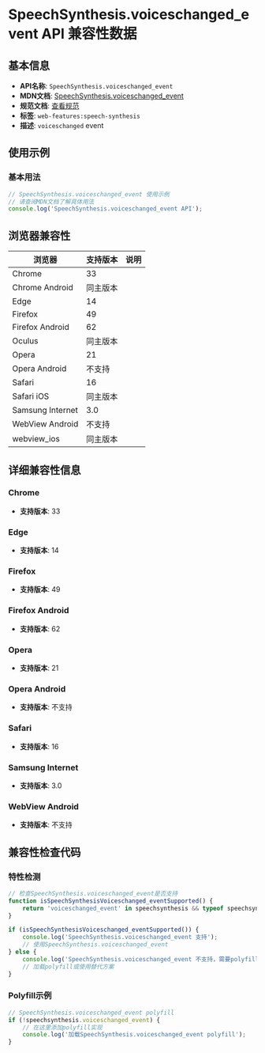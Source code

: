 # SpeechSynthesis.voiceschanged_event API 兼容性数据

## 基本信息

- **API名称**: `SpeechSynthesis.voiceschanged_event`
- **MDN文档**: [SpeechSynthesis.voiceschanged_event](https://developer.mozilla.org/docs/Web/API/SpeechSynthesis/voiceschanged_event)
- **规范文档**: [查看规范](https://webaudio.github.io/web-speech-api/#eventdef-speechsynthesis-voiceschanged,https://webaudio.github.io/web-speech-api/#dom-speechsynthesis-onvoiceschanged)
- **标签**: `web-features:speech-synthesis`
- **描述**: `voiceschanged` event

## 使用示例

### 基本用法

```javascript
// SpeechSynthesis.voiceschanged_event 使用示例
// 请查阅MDN文档了解具体用法
console.log('SpeechSynthesis.voiceschanged_event API');
```

## 浏览器兼容性

| 浏览器 | 支持版本 | 说明 |
|--------|----------|------|
| Chrome | 33 |  |
| Chrome Android | 同主版本 |  |
| Edge | 14 |  |
| Firefox | 49 |  |
| Firefox Android | 62 |  |
| Oculus | 同主版本 |  |
| Opera | 21 |  |
| Opera Android | 不支持 |  |
| Safari | 16 |  |
| Safari iOS | 同主版本 |  |
| Samsung Internet | 3.0 |  |
| WebView Android | 不支持 |  |
| webview_ios | 同主版本 |  |

## 详细兼容性信息

### Chrome

- **支持版本**: 33

### Edge

- **支持版本**: 14

### Firefox

- **支持版本**: 49

### Firefox Android

- **支持版本**: 62

### Opera

- **支持版本**: 21

### Opera Android

- **支持版本**: 不支持

### Safari

- **支持版本**: 16

### Samsung Internet

- **支持版本**: 3.0

### WebView Android

- **支持版本**: 不支持

## 兼容性检查代码

### 特性检测

```javascript
// 检查SpeechSynthesis.voiceschanged_event是否支持
function isSpeechSynthesisVoiceschanged_eventSupported() {
    return 'voiceschanged_event' in speechsynthesis && typeof speechsynthesis.voiceschanged_event === 'function';
}

if (isSpeechSynthesisVoiceschanged_eventSupported()) {
    console.log('SpeechSynthesis.voiceschanged_event 支持');
    // 使用SpeechSynthesis.voiceschanged_event
} else {
    console.log('SpeechSynthesis.voiceschanged_event 不支持，需要polyfill');
    // 加载polyfill或使用替代方案
}
```

### Polyfill示例

```javascript
// SpeechSynthesis.voiceschanged_event polyfill
if (!speechsynthesis.voiceschanged_event) {
    // 在这里添加polyfill实现
    console.log('加载SpeechSynthesis.voiceschanged_event polyfill');
}
```

